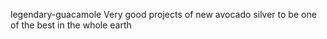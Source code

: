 legendary-guacamole Very good projects of new avocado silver to be one of the best in the whole earth
